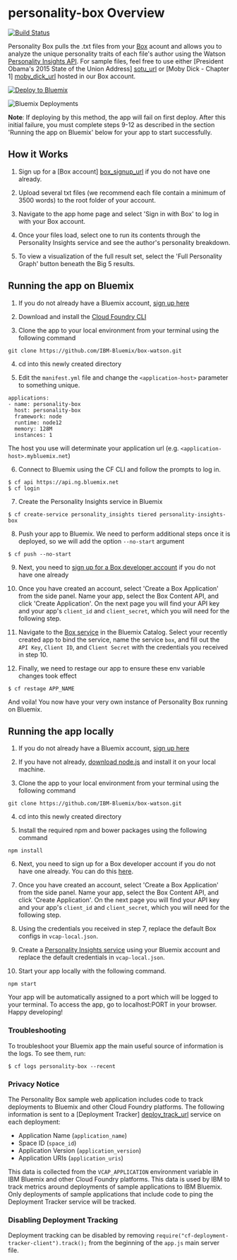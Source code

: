 # personality-box Overview

[![Build Status](https://api.travis-ci.org/IBM-Bluemix/box-watson.svg?branch=master)](https://travis-ci.org/IBM-Bluemix/box-watson)

Personality Box pulls the .txt files from your [Box][box_url] acount and allows you to analyze the unique personality traits of each file's author using the Watson [Personality Insights API][personality_insights_url]. For sample files, feel free to use either [President Obama's 2015 State of the Union Address] [sotu_url] or [Moby Dick - Chapter 1] [moby_dick_url] hosted in our Box account.

[![Deploy to Bluemix](https://bluemix.net/deploy/button.png)](https://bluemix.net/deploy)

![Bluemix Deployments](https://deployment-tracker.mybluemix.net/stats/cbbfb98edcefea0cbaaf8583b0d21916/badge.svg)

**Note**: If deploying by this method, the app will fail on first deploy. After this initial failure, you must complete steps 9-12 as described in the section 'Running the app on Bluemix' below for your app to start successfully.

## How it Works

1. Sign up for a [Box account] [box_signup_url] if you do not have one already.

2. Upload several txt files (we recommend each file contain a minimum of 3500 words) to the root folder of your account.

3. Navigate to the app home page and select 'Sign in with Box' to log in with your Box account.

4. Once your files load, select one to run its contents through the Personality Insights service and see the author's personality breakdown.

5. To view a visualization of the full result set, select the 'Full Personality Graph' button beneath the Big 5 results.

## Running the app on Bluemix

1. If you do not already have a Bluemix account, [sign up here][bluemix_signup_url]

2. Download and install the [Cloud Foundry CLI][cloud_foundry_url]

3. Clone the app to your local environment from your terminal using the following command

  ```
  git clone https://github.com/IBM-Bluemix/box-watson.git
  ```

4. cd into this newly created directory

5. Edit the `manifest.yml` file and change the `<application-host>` parameter to something unique.

  ```
  applications:
  - name: personality-box
    host: personality-box
    framework: node
    runtime: node12
    memory: 128M
    instances: 1
  ```
  The host you use will determinate your application url (e.g. `<application-host>.mybluemix.net`)

6. Connect to Bluemix using the CF CLI and follow the prompts to log in.

  ```
  $ cf api https://api.ng.bluemix.net
  $ cf login
  ```

7. Create the Personality Insights service in Bluemix

  ```
  $ cf create-service personality_insights tiered personality-insights-box
  ```

8. Push your app to Bluemix. We need to perform additional steps once it is deployed, so we will add the option `--no-start` argument

  ```
  $ cf push --no-start
  ```

9. Next, you need to [sign up for a Box developer account][box_dev_signup_url] if you do not have one already

10. Once you have created an account, select 'Create a Box Application' from the side panel. Name your app, select the Box Content API, and click 'Create Application'. On the next page you will find your API key and your app's `client_id` and `client_secret`, which you will need for the following step.

11. Navigate to the [Box service][box_service_url] in the Bluemix Catalog. Select your recently created app to bind the service, name the service `box`, and fill out the `API Key`, `Client ID`, and `Client Secret` with the credentials you received in step 10.

12. Finally, we need to restage our app to ensure these env variable changes took effect

  ```
  $ cf restage APP_NAME
  ```

And voila! You now have your very own instance of Personality Box running on Bluemix.

## Running the app locally

1. If you do not already have a Bluemix account, [sign up here][bluemix_signup_url]

2. If you have not already, [download node.js][download_node_url] and install it on your local machine.

3. Clone the app to your local environment from your terminal using the following command

  ```
  git clone https://github.com/IBM-Bluemix/box-watson.git
  ```

4. cd into this newly created directory

5. Install the required npm and bower packages using the following command

  ```
  npm install
  ```

6. Next, you need to sign up for a Box developer account if you do not have one already. You can do this [here][box_dev_signup_url].

7. Once you have created an account, select 'Create a Box Application' from the side panel. Name your app, select the Box Content API, and click 'Create Application'. On the next page you will find your API key and your app's `client_id` and `client_secret`, which you will need for the following step.

8. Using the credentials you received in step 7, replace the default Box configs in `vcap-local.json`.

9. Create a [Personality Insights service][pi_service_url] using your Bluemix account and replace the default credentials in `vcap-local.json`.

10. Start your app locally with the following command.

  ```
  npm start
  ```

Your app will be automatically assigned to a port which will be logged to your terminal. To access the app, go to localhost:PORT in your browser. Happy developing!

### Troubleshooting

To troubleshoot your Bluemix app the main useful source of information is the logs. To see them, run:

  ```
  $ cf logs personality-box --recent
  ```

### Privacy Notice

The Personality Box sample web application includes code to track deployments to Bluemix and other Cloud Foundry platforms. The following information is sent to a [Deployment Tracker] [deploy_track_url] service on each deployment:

* Application Name (`application_name`)
* Space ID (`space_id`)
* Application Version (`application_version`)
* Application URIs (`application_uris`)

This data is collected from the `VCAP_APPLICATION` environment variable in IBM Bluemix and other Cloud Foundry platforms. This data is used by IBM to track metrics around deployments of sample applications to IBM Bluemix. Only deployments of sample applications that include code to ping the Deployment Tracker service will be tracked.

### Disabling Deployment Tracking

Deployment tracking can be disabled by removing `require("cf-deployment-tracker-client").track();` from the beginning of the `app.js` main server file.

[box_url]: https://www.box.com/
[personality_insights_url]: http://www.ibm.com/smarterplanet/us/en/ibmwatson/developercloud/personality-insights.html
[moby_dick_url]: https://app.box.com/s/xe4mv4tc7fi4mmuj6kgeurq0qvfv6ukd
[sotu_url]: https://app.box.com/s/bw5l1mtlodhib0yiu5rx4hyb9az7gt4m
[bluemix_signup_url]: http://ibm.biz/box-api-signup
[box_signup_url]: https://app.box.com/signup/personal
[box_dev_signup_url]: https://app.box.com/signup/o/default_developer_offer
[box_service_url]: https://console.ng.bluemix.net/catalog/services/box/
[pi_service_url]: https://console.ng.bluemix.net/catalog/services/personality-insights/
[cloud_foundry_url]: https://github.com/cloudfoundry/cli
[download_node_url]: https://nodejs.org/download/
[deploy_track_url]: https://github.com/cloudant-labs/deployment-tracker
